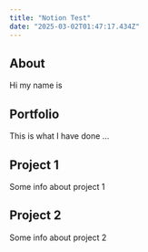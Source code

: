 ```yaml
---
title: "Notion Test"
date: "2025-03-02T01:47:17.434Z"
---
```



## About

Hi my name is


## Portfolio

This is what I have done …


## Project 1

Some info about project 1


## Project 2

Some info about project 2

